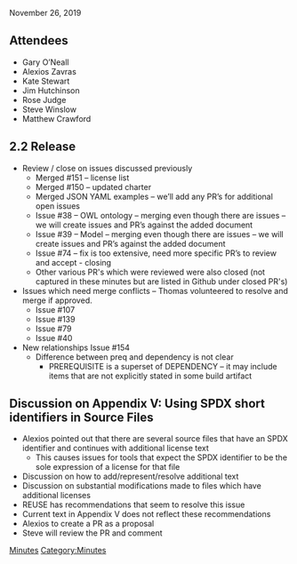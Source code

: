 November 26, 2019

## Attendees

  - Gary O’Neall
  - Alexios Zavras
  - Kate Stewart
  - Jim Hutchinson
  - Rose Judge
  - Steve Winslow
  - Matthew Crawford

## 2.2 Release

  - Review / close on issues discussed previously
      - Merged \#151 – license list
      - Merged \#150 – updated charter
      - Merged JSON YAML examples – we’ll add any PR’s for additional
        open issues
      - Issue \#38 – OWL ontology – merging even though there are issues
        – we will create issues and PR’s against the added document
      - Issue \#39 – Model – merging even though there are issues – we
        will create issues and PR’s against the added document
      - Issue \#74 – fix is too extensive, need more specific PR’s to
        review and accept - closing
      - Other various PR's which were reviewed were also closed (not
        captured in these minutes but are listed in Github under closed
        PR's)
  - Issues which need merge conflicts – Thomas volunteered to resolve
    and merge if approved.
      - Issue \#107
      - Issue \#139
      - Issue \#79
      - Issue \#40
  - New relationships Issue \#154
      - Difference between preq and dependency is not clear
          - PREREQUISITE is a superset of DEPENDENCY – it may include
            items that are not explicitly stated in some build artifact

## Discussion on Appendix V: Using SPDX short identifiers in Source Files

  - Alexios pointed out that there are several source files that have an
    SPDX identifier and continues with additional license text
      - This causes issues for tools that expect the SPDX identifier to
        be the sole expression of a license for that file
  - Discussion on how to add/represent/resolve additional text
  - Discussion on substantial modifications made to files which have
    additional licenses
  - REUSE has recommendations that seem to resolve this issue
  - Current text in Appendix V does not reflect these recommendations
  - Alexios to create a PR as a proposal
  - Steve will review the PR and comment

[Minutes](Category:Technical "wikilink")
[Category:Minutes](Category:Minutes "wikilink")
